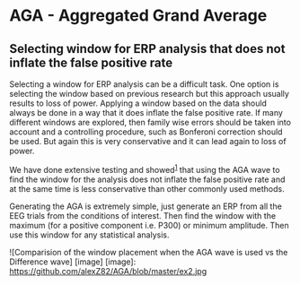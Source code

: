 # AGA - Aggregated Grand Average
## Selecting window for ERP analysis that does not inflate the false positive rate

Selecting a window for ERP analysis can be a difficult task. One option is selecting the window based on previous research but this approach usually results to loss of power. Applying a window based on the data should always be done in a way that it does inflate the false positive rate. 
If many different windows are explored, then family wise errors should be taken into account and a controlling procedure, such as Bonferoni correction should be used. But again this is very conservative and it can lead again to loss of power.

We have done extensive testing and showed<sup>[1](#myfootnote1)</sup> that using the AGA wave to find the window for the analysis does not inflate the false positive rate and at the same time is less conservative than other commonly used methods. 

Generating the AGA is extremely simple, just generate an ERP from all the EEG trials from the conditions of interest. Then find the window with the maximum (for a positive component i.e. P300) or minimum amplitude. Then use this window for any statistical analysis. 

![Comparision of the window placement when the AGA wave is used vs the Difference wave] [image]
[image]: https://github.com/alexZ82/AGA/blob/master/ex2.jpg

